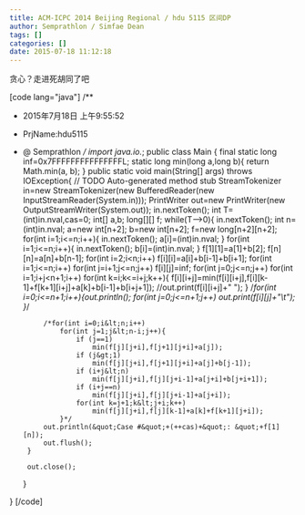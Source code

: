 ```yaml
---
title: ACM-ICPC 2014 Beijing Regional / hdu 5115 区间DP
author: Semprathlon / Simfae Dean
tags: []
categories: []
date: 2015-07-18 11:12:18
---
```

贪心？走进死胡同了吧

[code lang="java"]
/**
 * 2015年7月18日 上午9:55:52
 * PrjName:hdu5115
 * @ Semprathlon
 */
import java.io.*;
public class Main {
	final static long inf=0x7FFFFFFFFFFFFFFFL;
	static long min(long a,long b){
		return Math.min(a, b);
	}
	public static void main(String[] args)  throws IOException{
		// TODO Auto-generated method stub
		StreamTokenizer in=new StreamTokenizer(new BufferedReader(new InputStreamReader(System.in)));
		PrintWriter out=new PrintWriter(new OutputStreamWriter(System.out));
		in.nextToken();
		int T=(int)in.nval,cas=0;
		int[] a,b;
		long[][] f;
		while(T--&gt;0){
			in.nextToken();
			int n=(int)in.nval;
			a=new int[n+2];
			b=new int[n+2];
			f=new long[n+2][n+2];
			for(int i=1;i&lt;=n;i++){
				in.nextToken();
				a[i]=(int)in.nval;
			}
			for(int i=1;i&lt;=n;i++){
				in.nextToken();
				b[i]=(int)in.nval;
			}
			f[1][1]=a[1]+b[2];
			f[n][n]=a[n]+b[n-1];
			for(int i=2;i&lt;n;i++)
				f[i][i]=a[i]+b[i-1]+b[i+1];
			for(int i=1;i&lt;=n;i++)
				for(int j=i+1;j&lt;=n;j++)
					f[i][j]=inf;
			for(int j=0;j&lt;=n;j++)
				for(int i=1;i+j&lt;n+1;i++)
					for(int k=i;k&lt;=i+j;k++){
						f[i][i+j]=min(f[i][i+j],f[i][k-1]+f[k+1][i+j]+a[k]+b[i-1]+b[i+j+1]);
						//out.print(f[i][i+j]+&quot; &quot;);
					}
			/*for(int i=0;i&lt;=n+1;i++){out.println();
				for(int j=0;j&lt;=n+1;j++)
					out.print(f[i][j]+&quot;\t&quot;);	
			}*/
						
			
			/*for(int i=0;i&lt;n;i++)
				for(int j=1;j&lt;n-i;j++){
					if (j==1)
						min(f[j][j+i],f[j+1][j+i]+a[j]);
					if (j&gt;1)
						min(f[j][j+i],f[j+1][j+i]+a[j]+b[j-1]);
					if (i+j&lt;n)
						min(f[j][j+i],f[j][j+i-1]+a[j+i]+b[j+i+1]);
					if (i+j==n)
						min(f[j][j+i],f[j][j+i-1]+a[j+i]);
					for(int k=j+1;k&lt;j+i;k++)
						min(f[j][j+i],f[j][k-1]+a[k]+f[k+1][j+i]);
				}*/
			out.println(&quot;Case #&quot;+(++cas)+&quot;: &quot;+f[1][n]);
			out.flush();
		}
		
		out.close();
	}

}
[/code]